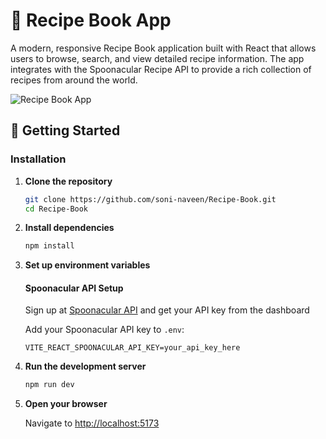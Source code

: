# 🍳 Recipe Book App

A modern, responsive Recipe Book application built with React that allows users to browse, search, and view detailed recipe information. The app integrates with the Spoonacular Recipe API to provide a rich collection of recipes from around the world.

![Recipe Book App](https://images.unsplash.com/photo-1556909114-f6e7ad7d3136?w=800&h=400&fit=crop&crop=center)

## 🚀 Getting Started

### Installation

1. **Clone the repository**
   ```bash
   git clone https://github.com/soni-naveen/Recipe-Book.git
   cd Recipe-Book
   ```

2. **Install dependencies**
   ```bash
   npm install
   ```

3. **Set up environment variables**
   
    #### Spoonacular API Setup
    Sign up at [Spoonacular API](https://spoonacular.com/food-api) and get your API key from the dashboard
     
   Add your Spoonacular API key to `.env`:
   ```env
   VITE_REACT_SPOONACULAR_API_KEY=your_api_key_here
   ```

5. **Run the development server**
   ```bash
   npm run dev
   ```

6. **Open your browser**
   
   Navigate to [http://localhost:5173](http://localhost:5173)
